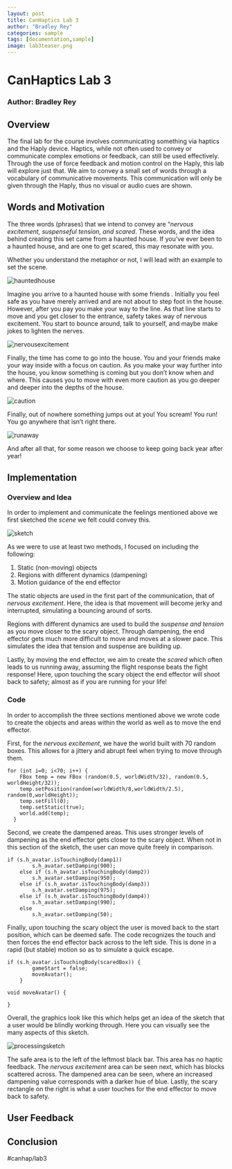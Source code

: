 ```yaml
---
layout: post
title: CanHaptics Lab 3
author: "Bradley Rey"
categories: sample
tags: [documentation,sample]
image: lab3teaser.png
---
```


# CanHaptics Lab 3
### Author: Bradley Rey

## Overview
The final lab for the course involves communicating something via haptics and the Haply device. Haptics, while not often used to convey or communicate complex emotions or feedback, can still be used effectively. Through the use of force feedback and motion control on the Haply, this lab will explore just that. We aim to convey a small set of words through a vocabulary of communicative movements. This communication will only be given through the Haply, thus no visual or audio cues are shown.

## Words and Motivation
The three words (phrases) that we intend to convey are “_nervous excitement, suspenseful tension, and scared_. These words, and the idea behind creating this set came from a haunted house. If you’ve ever been to a haunted house, and are one to get scared, this may resonate with you.

Whether you understand the metaphor or not, I will lead with an example to set the scene. 

![hauntedhouse](https://raw.githubusercontent.com/bradleyrrr/bradleyrrr.github.io/gh-pages/assets/img/hauntedhouse.gif)

Imagine you arrive to a haunted house with some friends . Initially you feel safe as you have merely arrived and are not about to step foot in the house. However, after you pay you make your way to the line. As that line starts to move and you get closer to the entrance, safety takes way of nervous excitement. You start to bounce around, talk to yourself, and maybe make jokes to lighten the nerves.

![nervousexcitement](https://raw.githubusercontent.com/bradleyrrr/bradleyrrr.github.io/gh-pages/assets/img/ne.gif)

Finally, the time has come to go into the house. You and your friends make your way inside with a focus on caution. As you make your way further into the house, you know something is coming but you don’t know when and where. This causes you to move with even more caution as you go deeper and deeper into the depths of the house. 

![caution](https://raw.githubusercontent.com/bradleyrrr/bradleyrrr.github.io/gh-pages/assets/img/caution.gif)

Finally, out of nowhere something jumps out at you! You scream! You run! You go anywhere that isn’t right there.

![runaway](https://raw.githubusercontent.com/bradleyrrr/bradleyrrr.github.io/gh-pages/assets/img/runaway2.gif)

And after all that, for some reason we choose to keep going back year after year!

## Implementation
### Overview and Idea
In order to implement and communicate the feelings mentioned above we first sketched the _scene_ we felt could convey this. 

![sketch](https://raw.githubusercontent.com/bradleyrrr/bradleyrrr.github.io/gh-pages/assets/img/runaway2.gif)

As we were to use at least two methods, I focused on including the following:
1. Static (non-moving) objects
2. Regions with different dynamics (dampening)
3. Motion guidance of the end effector

The static objects are used in the first part of the communication, that of _nervous excitement_. Here, the idea is that movement will become jerky and interrupted, simulating a bouncing around of sorts.

Regions with different dynamics are used to build the _suspense and tension_ as you move closer to the scary object. Through dampening, the end effector gets much more difficult to move and moves at a slower pace. This simulates the idea that tension and suspense are building up.

Lastly, by moving the end effector, we aim to create the _scared_ which often leads to us running away, assuming the flight response beats the fight response! Here, upon touching the scary object the end effector will shoot back to safety; almost as if you are running for your life!

### Code
In order to accomplish the three sections mentioned above we wrote code to create the objects and areas within the world as well as to move the end effector.

First, for the _nervous excitement_, we have the world built with 70 random boxes. This allows for a jittery and abrupt feel when trying to move through them.

```
for (int i=0; i<70; i++) {
    FBox temp = new FBox (random(0.5, worldWidth/32), random(0.5, worldHeight/32));
    temp.setPosition(random(worldWidth/8,worldWidth/2.5), random(0,worldHeight));
    temp.setFill(0);
    temp.setStatic(true);
    world.add(temp);
  }
```

Second, we create the dampened areas. This uses stronger levels of dampening as the end effector gets closer to the scary object. When not in this section of the sketch, the user can move quite freely in comparison.

```
if (s.h_avatar.isTouchingBody(damp1))
        s.h_avatar.setDamping(900);  
    else if (s.h_avatar.isTouchingBody(damp2))
        s.h_avatar.setDamping(950); 
    else if (s.h_avatar.isTouchingBody(damp3))
        s.h_avatar.setDamping(975);    
    else if (s.h_avatar.isTouchingBody(damp4))
        s.h_avatar.setDamping(990);
    else 
        s.h_avatar.setDamping(50);
```

Finally, upon touching the scary object the user is moved back to the start position, which can be deemed safe. The code recognizes the touch and then forces the end effector back across to the left side. This is done in a rapid (but stable) motion so as to simulate a quick escape.

```
if (s.h_avatar.isTouchingBody(scaredBox)) {
        gameStart = false;
        moveAvatar();
    }

void moveAvatar() {

}
```

Overall, the graphics look like this which helps get an idea of the sketch that a user would be blindly working through. Here you can visually see the many aspects of this sketch. 

![processingsketch](https://raw.githubusercontent.com/bradleyrrr/bradleyrrr.github.io/gh-pages/assets/img/processingsketch.png)

The safe area is to the left of the leftmost black bar. This area has no haptic feedback. The _nervous excitement_ area can be seen next, which has blocks scattered across. The dampened area can be seen, where an increased dampening value corresponds with a darker hue of blue. Lastly, the scary rectangle on the right is what a user touches for the end effector to move back to safety.



## User Feedback

## Conclusion

#canhap/lab3
